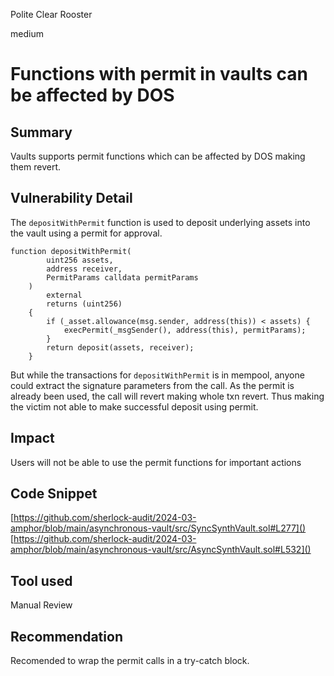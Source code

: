 Polite Clear Rooster

medium

# Functions with permit in vaults can be affected by DOS

## Summary
Vaults supports permit functions which can be affected by DOS making them revert.
## Vulnerability Detail
The `depositWithPermit` function is used to deposit underlying assets into the vault using a permit for approval.
```solidity
function depositWithPermit(
        uint256 assets,
        address receiver,
        PermitParams calldata permitParams
    )
        external
        returns (uint256)
    {
        if (_asset.allowance(msg.sender, address(this)) < assets) {
            execPermit(_msgSender(), address(this), permitParams);
        }
        return deposit(assets, receiver);
    }
```
But while the transactions for  `depositWithPermit` is in mempool, anyone could extract the signature parameters from the call. As the permit is already been used, the call will revert making whole txn revert. Thus making the victim not able to make successful deposit using permit.
## Impact
Users will not be able to use the permit functions for important actions
## Code Snippet
[https://github.com/sherlock-audit/2024-03-amphor/blob/main/asynchronous-vault/src/SyncSynthVault.sol#L277]()
[https://github.com/sherlock-audit/2024-03-amphor/blob/main/asynchronous-vault/src/AsyncSynthVault.sol#L532]()
## Tool used

Manual Review

## Recommendation
Recomended to wrap the permit calls in a try-catch block.